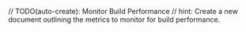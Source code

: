 // TODO(auto-create): Monitor Build Performance
// hint: Create a new document outlining the metrics to monitor for build performance.
